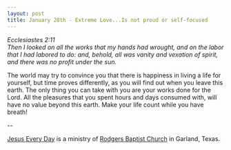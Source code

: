 ```yaml
---
layout: post
title: January 28th - Extreme Love...Is not proud or self-focused
---
```


_Ecclesiastes 2:11  
Then I looked on all the works that my hands had wrought, and on the
labor that I had labored to do: and, behold, all was vanity and
vexation of spirit, and there was no profit under the sun._

The world may try to convince you that there is happiness in living
a life for yourself, but time proves differently, as you will find out
when you leave this earth. The only thing you can take with you are
your works done for the Lord. All the pleasures that you spent hours
and days consumed with, will have no value beyond this earth. Make
your life count while you have breath!

 --

<a href=http://jesuseveryday.net>Jesus Every Day</a> is a ministry of <a href=http://rodgersbaptist.net>Rodgers Baptist Church</a> in Garland, Texas.
